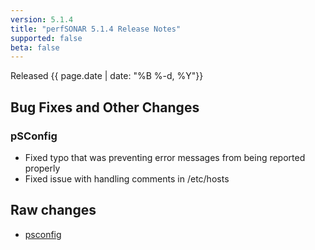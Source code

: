 ```yaml
---
version: 5.1.4
title: "perfSONAR 5.1.4 Release Notes"
supported: false
beta: false
---
```


Released {{ page.date | date: "%B %-d, %Y"}}

Bug Fixes and Other Changes
---------------------

### pSConfig

- Fixed typo that was preventing error messages from being reported properly
- Fixed issue with handling comments in /etc/hosts

Raw changes
-----------
-   [psconfig](https://github.com/perfsonar/psconfig/compare/v5.1.3...v5.1.4)
